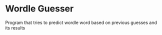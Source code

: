 # Wordle Guesser

Program that tries to predict wordle word based on previous guesses and its results